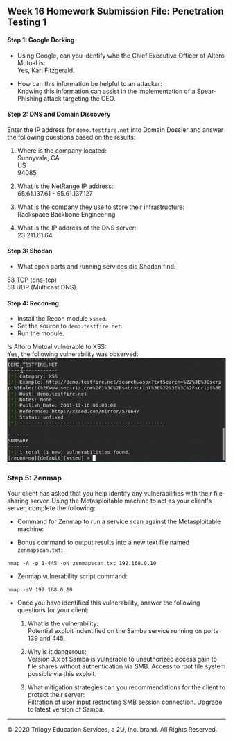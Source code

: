 ## Week 16 Homework Submission File: Penetration Testing 1

#### Step 1: Google Dorking


- Using Google, can you identify who the Chief Executive Officer of Altoro Mutual is: <br>
Yes, Karl Fitzgerald. 

- How can this information be helpful to an attacker: <br>
Knowing this information can assist in the implementation of a Spear-Phishing attack targeting the CEO.

#### Step 2: DNS and Domain Discovery

Enter the IP address for `demo.testfire.net` into Domain Dossier and answer the following questions based on the results:

  1. Where is the company located: <br>
  Sunnyvale, CA <br>
  US <br>
  94085 <br>

  2. What is the NetRange IP address: <br>
  65.61.137.61 - 65.61.137.127

  3. What is the company they use to store their infrastructure: <br>
  Rackspace Backbone Engineering

  4. What is the IP address of the DNS server: <br>
  23.211.61.64

#### Step 3: Shodan

- What open ports and running services did Shodan find: <br>

53 TCP (dns-tcp) <br>53 UDP (Multicast DNS).<br>


#### Step 4: Recon-ng

- Install the Recon module `xssed`. 
- Set the source to `demo.testfire.net`. 
- Run the module. 

Is Altoro Mutual vulnerable to XSS: <br>
Yes, the following vulnerability was observed: 
![tesfirexssed](./Images/tesfirexssed.png)
### Step 5: Zenmap

Your client has asked that you help identify any vulnerabilities with their file-sharing server. Using the Metasploitable machine to act as your client's server, complete the following:

- Command for Zenmap to run a service scan against the Metasploitable machine: 
 
- Bonus command to output results into a new text file named `zenmapscan.txt`: <br>
```
nmap -A -p 1-445 -oN zenmapscan.txt 192.168.0.10
```

- Zenmap vulnerability script command: <br>
```
nmap -sV 192.168.0.10
```


- Once you have identified this vulnerability, answer the following questions for your client:
  1. What is the vulnerability: <br>
  Potential exploit indentified on the Samba service running on ports 139 and 445.

  2. Why is it dangerous: <br>
   Version 3.x of Samba is vulnerable to unauthorized access gain to file shares without authentication via SMB. Access to root file system possible via this exploit.

  3. What mitigation strategies can you recommendations for the client to protect their server: <br>
  Filtration of user input restricting SMB session connection.
  Upgrade to latest version of Samba. 

---
© 2020 Trilogy Education Services, a 2U, Inc. brand. All Rights Reserved.  

